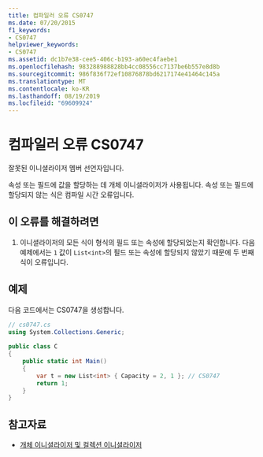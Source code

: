 ```yaml
---
title: 컴파일러 오류 CS0747
ms.date: 07/20/2015
f1_keywords:
- CS0747
helpviewer_keywords:
- CS0747
ms.assetid: dc1b7e38-cee5-406c-b193-a60ec4faebe1
ms.openlocfilehash: 983288988828bb4cc08556cc7137be6b557e8d8b
ms.sourcegitcommit: 986f836f72ef10876878bd6217174e41464c145a
ms.translationtype: MT
ms.contentlocale: ko-KR
ms.lasthandoff: 08/19/2019
ms.locfileid: "69609924"
---
```

# <a name="compiler-error-cs0747"></a>컴파일러 오류 CS0747
잘못된 이니셜라이저 멤버 선언자입니다.  
  
 속성 또는 필드에 값을 할당하는 데 개체 이니셜라이저가 사용됩니다. 속성 또는 필드에 할당되지 않는 식은 컴파일 시간 오류입니다.  
  
## <a name="to-correct-this-error"></a>이 오류를 해결하려면  
  
1. 이니셜라이저의 모든 식이 형식의 필드 또는 속성에 할당되었는지 확인합니다. 다음 예제에서는 `1` 값이 `List<int>`의 필드 또는 속성에 할당되지 않았기 때문에 두 번째 식이 오류입니다.  
  
## <a name="example"></a>예제  
 다음 코드에서는 CS0747을 생성합니다.  
  
```csharp  
// cs0747.cs  
using System.Collections.Generic;  
  
public class C  
{  
    public static int Main()  
    {  
        var t = new List<int> { Capacity = 2, 1 }; // CS0747  
        return 1;  
    }  
}  
```  
  
## <a name="see-also"></a>참고자료

- [개체 이니셜라이저 및 컬렉션 이니셜라이저](../programming-guide/classes-and-structs/object-and-collection-initializers.md)
